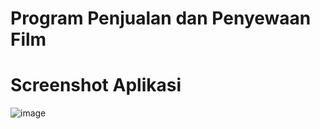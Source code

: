 # Program Penjualan dan Penyewaan Film

# Screenshot Aplikasi
![image](https://user-images.githubusercontent.com/93566840/147403176-fea69322-6050-4407-be45-1a63de3d9d64.png)
